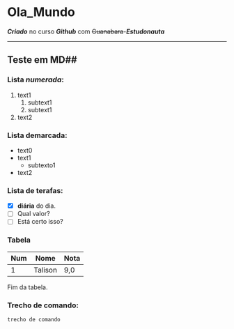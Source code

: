 # Ola_Mundo
 ___Criado___ no curso _**Github**_ com ~~Guanabara~~-***Estudonauta***
***
## Teste em MD##
### Lista *numerada*:
1. text1
   1. subtext1
   2. subtext1
3. text2

### Lista demarcada:
* text0
* text1
  * subtexto1
* text2

### Lista de terafas:
- [X] **diária** do dia.
- [ ] Qual valor?
- [ ] Está certo isso?

### Tabela
Num | Nome | Nota
--- | --- | ---
1 | Talison | 9,0

Fim da tabela.

### Trecho de comando:
`trecho de comando`
